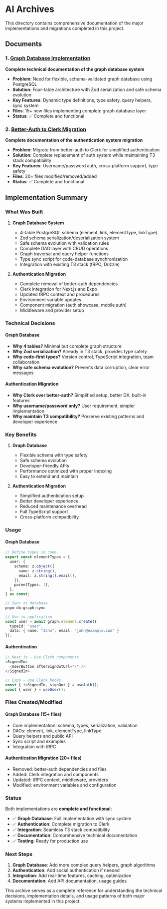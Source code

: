 # AI Archives

This directory contains comprehensive documentation of the major implementations and migrations completed in this project.

## Documents

### 1. [Graph Database Implementation](./graph-database-implementation-complete.md)

**Complete technical documentation of the graph database system**

- **Problem**: Need for flexible, schema-validated graph database using PostgreSQL
- **Solution**: Four-table architecture with Zod serialization and safe schema evolution
- **Key Features**: Dynamic type definitions, type safety, query helpers, sync system
- **Files**: 15+ new files implementing complete graph database layer
- **Status**: ✅ Complete and functional

### 2. [Better-Auth to Clerk Migration](./better-auth-to-clerk-migration-complete.md)

**Complete documentation of the authentication system migration**

- **Problem**: Migrate from better-auth to Clerk for simplified authentication
- **Solution**: Complete replacement of auth system while maintaining T3 stack compatibility
- **Key Features**: Username/password auth, cross-platform support, type safety
- **Files**: 20+ files modified/removed/added
- **Status**: ✅ Complete and functional

## Implementation Summary

### What Was Built

1. **Graph Database System**
   - 4-table PostgreSQL schema (element, link, elementType, linkType)
   - Zod schema serialization/deserialization system
   - Safe schema evolution with validation rules
   - Complete DAO layer with CRUD operations
   - Graph traversal and query helper functions
   - Type sync script for code-database synchronization
   - Integration with existing T3 stack (tRPC, Drizzle)

2. **Authentication Migration**
   - Complete removal of better-auth dependencies
   - Clerk integration for Next.js and Expo
   - Updated tRPC context and procedures
   - Environment variable updates
   - Component migration (auth showcase, mobile auth)
   - Middleware and provider setup

### Technical Decisions

#### Graph Database

- **Why 4 tables?** Minimal but complete graph structure
- **Why Zod serialization?** Already in T3 stack, provides type safety
- **Why code-first types?** Version control, TypeScript integration, team collaboration
- **Why safe schema evolution?** Prevents data corruption, clear error messages

#### Authentication Migration

- **Why Clerk over better-auth?** Simplified setup, better DX, built-in features
- **Why username/password only?** User requirement, simpler implementation
- **Why maintain T3 compatibility?** Preserve existing patterns and developer experience

### Key Benefits

1. **Graph Database**
   - Flexible schema with type safety
   - Safe schema evolution
   - Developer-friendly APIs
   - Performance optimized with proper indexing
   - Easy to extend and maintain

2. **Authentication Migration**
   - Simplified authentication setup
   - Better developer experience
   - Reduced maintenance overhead
   - Full TypeScript support
   - Cross-platform compatibility

### Usage

#### Graph Database

```typescript
// Define types in code
export const elementTypes = {
  user: {
    schema: z.object({
      name: z.string(),
      email: z.string().email(),
    }),
    parentTypes: [],
  },
} as const;

// Sync to database
pnpm db:graph:sync

// Use in application
const user = await graph.element.create({
  typeId: "user",
  data: { name: "John", email: "john@example.com" }
});
```

#### Authentication

```typescript
// Next.js - Use Clerk components
<SignedIn>
  <UserButton afterSignOutUrl="/" />
</SignedIn>

// Expo - Use Clerk hooks
const { isSignedIn, signOut } = useAuth();
const { user } = useUser();
```

### Files Created/Modified

#### Graph Database (15+ files)

- Core implementation: schema, types, serialization, validation
- DAOs: element, link, elementType, linkType
- Query helpers and public API
- Sync script and examples
- Integration with tRPC

#### Authentication Migration (20+ files)

- Removed: better-auth dependencies and files
- Added: Clerk integration and components
- Updated: tRPC context, middleware, providers
- Modified: environment variables and configuration

### Status

Both implementations are **complete and functional**:

- ✅ **Graph Database**: Full implementation with sync system
- ✅ **Authentication**: Complete migration to Clerk
- ✅ **Integration**: Seamless T3 stack compatibility
- ✅ **Documentation**: Comprehensive technical documentation
- ✅ **Testing**: Ready for production use

### Next Steps

1. **Graph Database**: Add more complex query helpers, graph algorithms
2. **Authentication**: Add social authentication if needed
3. **Integration**: Add real-time features, caching, optimization
4. **Documentation**: Add API documentation, usage guides

This archive serves as a complete reference for understanding the technical decisions, implementation details, and usage patterns of both major systems implemented in this project.
